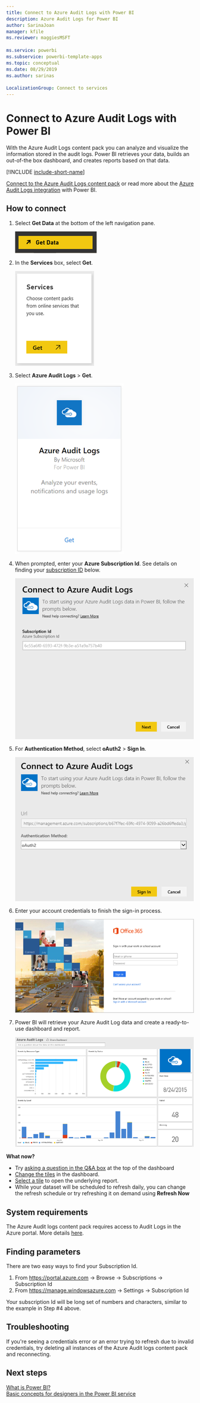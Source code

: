 ```yaml
---
title: Connect to Azure Audit Logs with Power BI
description: Azure Audit Logs for Power BI
author: SarinaJoan
manager: kfile
ms.reviewer: maggiesMSFT

ms.service: powerbi
ms.subservice: powerbi-template-apps
ms.topic: conceptual
ms.date: 08/29/2019
ms.author: sarinas

LocalizationGroup: Connect to services
---
```

# Connect to Azure Audit Logs with Power BI
With the Azure Audit Logs content pack you can analyze and visualize the information stored in the audit logs. Power BI retrieves your data, builds an out-of-the box dashboard, and creates reports based on that data.

[!INCLUDE [include-short-name](./includes/service-deprecate-content-packs.md)]

[Connect to the Azure Audit Logs content pack](https://app.powerbi.com/getdata/services/azure-audit-logs) or read more about the [Azure Audit Logs integration](https://powerbi.microsoft.com/integrations/azure-audit-logs) with Power BI.

## How to connect
1. Select **Get Data** at the bottom of the left navigation pane.  
   
    ![](media/service-connect-to-azure-audit-logs/getdata.png)
2. In the **Services** box, select **Get**.  
   
    ![](media/service-connect-to-azure-audit-logs/services.png) 
3. Select **Azure Audit Logs** > **Get**.  
   
   ![](media/service-connect-to-azure-audit-logs/azureauditlogs.png)
4. When prompted, enter your **Azure Subscription Id**. See details on finding your [subscription ID](#FindingParams) below.   
   
    ![](media/service-connect-to-azure-audit-logs/parameters.png)
5. For **Authentication Method**, select **oAuth2** \> **Sign In**.
   
    ![](media/service-connect-to-azure-audit-logs/creds.png)
6. Enter your account credentials to finish the sign-in process.
   
    ![](media/service-connect-to-azure-audit-logs/login.png)
7. Power BI will retrieve your Azure Audit Log data and create a ready-to-use dashboard and report. 
   
    ![](media/service-connect-to-azure-audit-logs/dashboard.png)

**What now?**

* Try [asking a question in the Q&A box](consumer/end-user-q-and-a.md) at the top of the dashboard
* [Change the tiles](service-dashboard-edit-tile.md) in the dashboard.
* [Select a tile](consumer/end-user-tiles.md) to open the underlying report.
* While your dataset will be scheduled to refresh daily, you can change the refresh schedule or try refreshing it on demand using **Refresh Now**

## System requirements
The Azure Audit logs content pack requires access to Audit Logs in the Azure portal. More details [here](/azure/azure-resource-manager/resource-group-audit/).

<a name="FindingParams"></a>

## Finding parameters
There are two easy ways to find your Subscription Id.

1. From https://portal.azure.com -&gt; Browse -&gt; Subscriptions -&gt; Subscription Id
2. From https://manage.windowsazure.com -&gt; Settings  -&gt; Subscription Id

Your subscription Id will be long set of numbers and characters, similar to the example in Step \#4 above. 

## Troubleshooting
If you're seeing a credentials error or an error trying to refresh due to invalid credentials, try deleting all instances of the Azure Audit logs content pack and reconnecting.

## Next steps
[What is Power BI?](designer/power-bi-overview.md)  
[Basic concepts for designers in the Power BI service](service-basic-concepts.md)  

